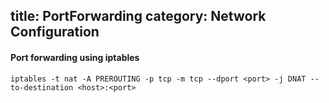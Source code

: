 title: PortForwarding
category: Network Configuration
---
#### Port forwarding using iptables

```
iptables -t nat -A PREROUTING -p tcp -m tcp --dport <port> -j DNAT --to-destination <host>:<port>
```
